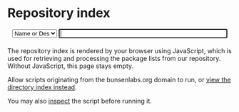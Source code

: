 # Repository index

<div class="info" id="agent-notchrome" style="display:none">
<p>This page has been been verified to be functional only on Firefox >=38
and Chrome/Chromium >= 48 with experimental JS script features
('harmony') enabled. It may work for you or not.</p></div>

<form action="/repoidx.html" method="get" style="text-align:center">
<select id="filter-key" title="Select the package property to filter by" name="k" style="width:20%;display:inline;">
<option value="any">Any metadata field</option>
<option value="depends">Depends</option>
<option value="maintainer">Maintainer</option>
<option value="name-description" selected="selected">Name or Descr</option>
<option value="recommends">Recommneds</option>
<option value="section">Section</option>
<option value="suggests">Suggests</option>
<option value="version">Version</option>
</select>
<input id="filter-value" style="width:75%;display:inline;" type="text" autofocus="true" name="v" minlength="1">
</form>

<div id="bl-repo-index-toc"></div>
<div id="bl-repo-index"></div>
<div style="margin-bottom:20px"></div>

<script type="text/javascript" src="/js/bl-repo-index.js"></script>
<script type="text/javascript">
// From https://stackoverflow.com/questions/9847580. Why is the web so shitty?
var isOpera = (!!window.opr && !!opr.addons) || !!window.opera || navigator.userAgent.indexOf(' OPR/') >= 0;
var isSafari = Object.prototype.toString.call(window.HTMLElement).indexOf('Constructor') > 0;
var isIE = /*@cc_on!@*/false || !!document.documentMode;
var isEdge = !isIE && !!window.StyleMedia;
var b,ua = window.navigator.userAgent;
if(isOpera || isSafari || isIE || isEdge) document.getElementById("agent-notchrome").style.display = "block";
</script>
<noscript>
<div class="warning">
<p>
The repository index is rendered by your browser using JavaScript, which
is used for retrieving and processing the package lists from our
repository. Without JavaScript, this page stays empty.
</p>

<p>
Allow scripts originating from the <span class="semibold">bunsenlabs.org</span> domain to run, or <a
href="https://pkg.bunsenlabs.org/debian">view the directory index instead</a>.
</p>

<p>
You may also <a href="js/bl-repo-index.js">inspect</a> the script before
running it.
</p>
</div>
</noscript>
